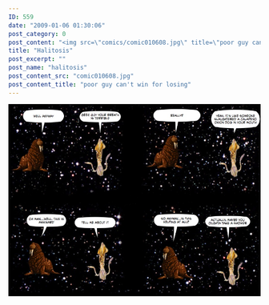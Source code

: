```yaml
---
ID: 559
date: "2009-01-06 01:30:06"
post_category: 0
post_content: "<img src=\"comics/comic010608.jpg\" title=\"poor guy can't win for losing\" />"
title: "Halitosis"
post_excerpt: ""
post_name: "halitosis"
post_content_src: "comic010608.jpg"
post_content_title: "poor guy can't win for losing"
---
```



[![poor guy can't win for losing](/comics-hi-res/comic010608.jpg)](/comics-hi-res/comic010608.jpg "poor guy can't win for losing")
